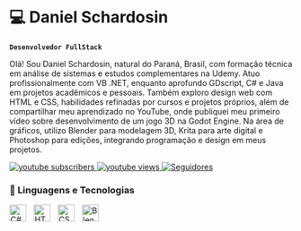 # 💻 Daniel Schardosin

**`Desenvolvedor FullStack`**

Olá! Sou Daniel Schardosin, natural do Paraná, Brasil, com formação técnica em análise de sistemas e estudos complementares na Udemy. 
Atuo profissionalmente com VB .NET, enquanto aprofundo GDscript, C# e Java em projetos acadêmicos e pessoais. 
Também exploro design web com HTML e CSS, habilidades refinadas por cursos e projetos próprios, além de compartilhar meu aprendizado no YouTube, onde publiquei meu primeiro vídeo sobre desenvolvimento de um jogo 3D na Godot Engine.
Na área de gráficos, utilizo Blender para modelagem 3D, Krita para arte digital e Photoshop para edições, integrando programação e design em meus projetos.

<p align="left">
    <a href="https://www.youtube.com/@photonstudio7844?sub_confirmation=1">
        <img 
            alt="youtube subscribers" 
            title="Inscreva-se no meu canal" 
            src="https://custom-icon-badges.demolab.com/youtube/channel/subscribers/UC3bqYaX6oGKblzVTu4JwVlw?color=%23E05D44&label=Inscreva-se&logo=video&logoColor=white&style=for-the-badge&labelColor=CE4630"
        />
    </a>
    <a href="https://www.youtube.com/@photonstudio7844">
        <img 
            alt="youtube views" 
            title="Vizualizações no YouTube" 
            src="https://custom-icon-badges.demolab.com/youtube/channel/views/UC3bqYaX6oGKblzVTu4JwVlw?color=%23E1AD0E&logo=eye&logoColor=white&style=for-the-badge&labelColor=C79600"
        />
    </a> 
    <a href="https://github.com/Daniel-Schardosin?tab=followers">
        <img 
            alt="Seguidores" 
            title="Me siga no GitHub" 
            src="https://custom-icon-badges.demolab.com/github/followers/Daniel-Schardosin?color=236ad3&labelColor=1155ba&style=for-the-badge&logo=github&label=Seguidores&logoColor=white"
        />
    </a>
</p>

### 🤖 Linguagens e Tecnologias

<img 
    align="left" 
    alt="C#" 
    title="C#"
    width="30px" 
    style="padding-right: 10px;" 
    src="https://cdn.jsdelivr.net/gh/devicons/devicon@latest/icons/csharp/csharp-original.svg" 
    />
<img 
    align="left" 
    alt="HTML"
    title="HTML" 
    width="30px" 
    style="padding-right: 10px;" 
    src="https://cdn.jsdelivr.net/gh/devicons/devicon@latest/icons/html5/html5-original.svg" 
/>
<img 
    align="left" 
    alt="CSS" 
    title="CSS"
    width="30px" 
    style="padding-right: 10px;" 
    src="https://cdn.jsdelivr.net/gh/devicons/devicon@latest/icons/css3/css3-original.svg" 
/>
<img 
    align="left" 
    alt="Blender"
    title="Blender" 
    width="30px" 
    style="padding-right: 10px;" 
    src="https://cdn.jsdelivr.net/gh/devicons/devicon@latest/icons/blender/blender-original.svg" 
/>
